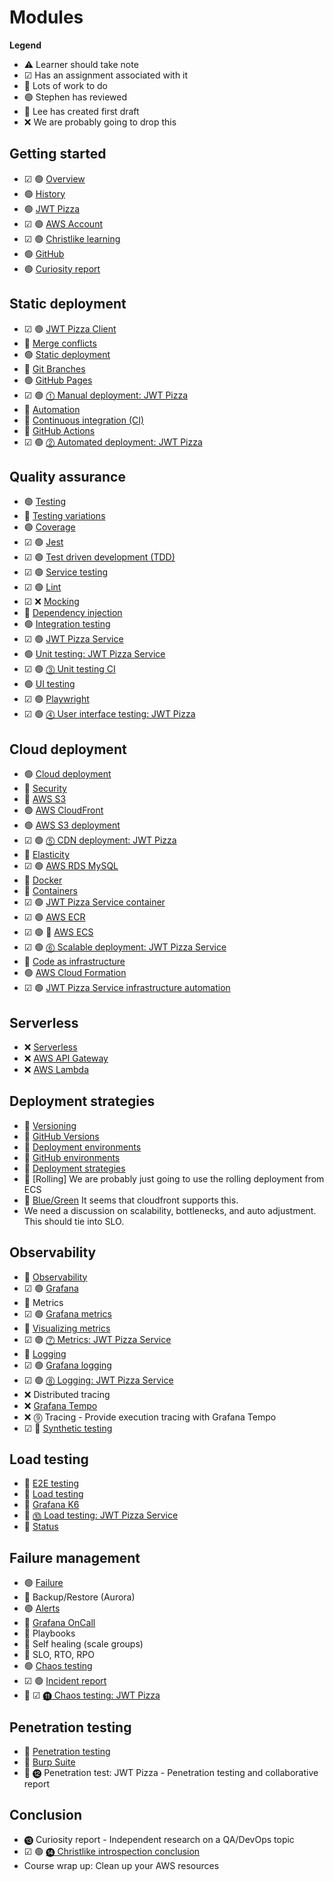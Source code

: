 # Modules

**Legend**

- ⚠️ Learner should take note
- ☑ Has an assignment associated with it
- 🚧 Lots of work to do
- 🟢 Stephen has reviewed
- 🔵 Lee has created first draft
- ❌ We are probably going to drop this

## Getting started

- ☑ 🟢 [Overview](overview/overview.md)
- 🟢 [History](history/history.md)
- 🟢 [JWT Pizza](jwtPizza/jwtPizza.md)
- ☑ 🟢 [AWS Account](awsAccount/awsAccount.md)
- ☑ 🟢 [Christlike learning](christlikeLearning/christlikeLearning.md)
- 🟢 [GitHub](gitHub/gitHub.md)
- 🟢 [Curiosity report](curiosityReport/curiosityReport.md)

## Static deployment

- ☑ 🟢 [JWT Pizza Client](jwtPizzaClient/jwtPizzaClient.md)
- 🔵 [Merge conflicts](mergeConflicts/mergeConflicts.md)
- 🟢 [Static deployment](staticDeployment/staticDeployment.md)
- 🚧 [Git Branches](gitBranches/gitBranches.md)
- 🟢 [GitHub Pages](gitHubPages/gitHubPages.md)
- ☑ 🟢 [⓵ Manual deployment: JWT Pizza](deliverable1ManualDeploy/deliverable1ManualDeploy.md)
- 🚧 [Automation](automation/automation.md)
- 🚧 [Continuous integration (CI)](continuousIntegration/continuousIntegration.md)
- 🚧 [GitHub Actions](gitHubActions/gitHubActions.md)
- ☑ 🟢 [⓶ Automated deployment: JWT Pizza](deliverable2AutomatedDeploy/deliverable2AutomatedDeploy.md)

## Quality assurance

- 🟢 [Testing](testing/testing.md)
- 🚧 [Testing variations](testingVariations/testingVariations.md)
- 🟢 [Coverage](coverage/coverage.md)
- ☑ 🟢 [Jest](jest/jest.md)
- ☑ 🟢 [Test driven development (TDD)](tdd/tdd.md)
- ☑ 🟢 [Service testing](serviceTesting/serviceTesting.md)
- ☑ 🟢 [Lint](lint/lint.md)
- ☑ ❌ [Mocking](mocking/mocking.md)
- 🚧 [Dependency injection](dependencyInjection/dependencyInjection.md)
- 🟢 [Integration testing](integrationTesting/integrationTesting.md)
- ☑ 🟢 [JWT Pizza Service](jwtPizzaService/jwtPizzaService.md)
- 🟢 [Unit testing: JWT Pizza Service](unitTestingJwtPizzaService/unitTestingJwtPizzaService.md)
- ☑ 🟢 [⓷ Unit testing CI](deliverable3UnitTestingCi/deliverable3UnitTestingCi.md)
- 🟢 [UI testing](uiTesting/uiTesting.md)
- ☑ 🟢 [Playwright](playwright/playwright.md)
- ☑ 🟢 [⓸ User interface testing: JWT Pizza](deliverable4UiTesting/deliverable4UiTesting.md)

## Cloud deployment

- 🟢 [Cloud deployment](cloudDeployment/cloudDeployment.md)
- 🚧 [Security](security/security.md)
- 🚧 [AWS S3](awsS3/awsS3.md)
- 🟢 [AWS CloudFront](awsCloudFront/awsCloudFront.md)
- 🟢 [AWS S3 deployment](awsS3Deployment/awsS3Deployment.md)
- ☑ 🟢 [⓹ CDN deployment: JWT Pizza](deliverable5CdnDeploy/deliverable5CdnDeploy.md)
- 🚧 [Elasticity](elasticity/elasticity.md)
- ☑ 🟢 [AWS RDS MySQL](awsRdsMysql/awsRdsMysql.md)
- 🚧 [Docker](docker/docker.md)
- 🚧 [Containers](containers/containers.md)
- ☑ 🟢 [JWT Pizza Service container](jwtPizzaServiceContainer/jwtPizzaServiceContainer.md)
- ☑ 🟢 [AWS ECR](awsEcr/awsEcr.md)
- ☑ 🟢 🚧 [AWS ECS](awsEcs/awsEcs.md)
- ☑ 🟢 [⓺ Scalable deployment: JWT Pizza Service](deliverable6ScalableDeploy/deliverable6ScalableDeploy.md)
- 🚧 [Code as infrastructure](codeAsInfrastructure/codeAsInfrastructure.md)
- 🟢 [AWS Cloud Formation](awsCloudFormation/awsCloudFormation.md)
- ☑ 🟢 [JWT Pizza Service infrastructure automation](jwtPizzaServiceInfrastructureAutomation/jwtPizzaServiceInfrastructureAutomation.md)

## Serverless

- ❌ [Serverless](serverless/serverless.md)
- ❌ [AWS API Gateway](awsApiGateway/awsApiGateway.md)
- ❌ [AWS Lambda](awsLambda/awsLambda.md)

## Deployment strategies

- 🚧 [Versioning](versioning/versioning.md)
- 🚧 [GitHub Versions](gitHubVersions/gitHubVersions.md)
- 🚧 [Deployment environments](deploymentEnvironments/deploymentEnvironments.md)
- 🚧 [GitHub environments](gitHubEnvironments/gitHubEnvironments.md)
- 🚧 [Deployment strategies](deploymentStrategies/deploymentStrategies.md)
- 🚧 [Rolling] We are probably just going to use the rolling deployment from ECS
- 🚧 [Blue/Green](blueGreeen/blueGreen.md) It seems that cloudfront supports this.
- We need a discussion on scalability, bottlenecks, and auto adjustment. This should tie into SLO.

## Observability

- 🚧 [Observability](observability/observability.md)
- ☑ 🟢 [Grafana](grafana/grafana.md)
- 🚧 Metrics
- ☑ 🟢 [Grafana metrics](grafanaMetrics/grafanaMetrics.md)
- 🔵 [Visualizing metrics](visualizingMetrics/visualizaingMetrics.md)
- ☑ 🟢 [⓻ Metrics: JWT Pizza Service](deliverable7Metrics/deliverable7Metrics.md)
- 🚧 [Logging](logging/logging.md)
- ☑ 🟢 [Grafana logging](grafanaLogging/grafanaLogging.md)
- ☑ 🟢 [⓼ Logging: JWT Pizza Service](deliverable8Logging/deliverable8Logging.md)
- ❌ Distributed tracing
- ❌ [Grafana Tempo](grafanaTempo/grafanaTempo.md)
- ❌ ⓽ Tracing - Provide execution tracing with Grafana Tempo
- ☑ 🔵 [Synthetic testing](syntheticTesting/syntheticTesting.md)

## Load testing

- 🚧 [E2E testing](e2eTesting/e2eTesting.md)
- 🔵 [Load testing](loadTesting/loadTesting.md)
- 🔵 [Grafana K6](grafanaK6/grafanaK6.md)
- 🔵 [⓾ Load testing: JWT Pizza Service](deliverable10LoadTesting/deliverable10LoadTesting.md)
- 🔵 [Status](statusReporting/statusReporting.md)

## Failure management

- 🟢 [Failure](failure/failure.md)
- 🚧 Backup/Restore (Aurora)
- 🟢 [Alerts](alerting/alerting.md)
- 🚧 [Grafana OnCall](grafanaOnCall/grafanaOnCall.md)
- 🚧 Playbooks
- 🚧 Self healing (scale groups)
- 🚧 SLO, RTO, RPO
- 🟢 [Chaos testing](chaosTesting/chaosTesting.md)
- ☑ 🟢 [Incident report](incidentReport/incidentReport.md)
- 🔵 ☑ [⓫ Chaos testing: JWT Pizza](deliverable11ChaosTesting/deliverable11ChaosTesting.md)

## Penetration testing

- 🚧 [Penetration testing](penetrationTesting/penetrationTesting.md)
- 🚧 [Burp Suite](burpSuite/burpSuite.md)
- 🚧 ⓬ Penetration test: JWT Pizza - Penetration testing and collaborative report

## Conclusion

- ⓭ Curiosity report - Independent research on a QA/DevOps topic
- ☑ 🟢 [⓮ Christlike introspection conclusion](christlikeLearningConclusion/christlikeLearningConclusion.md)
- Course wrap up: Clean up your AWS resources
